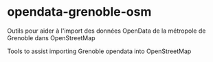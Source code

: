 # opendata-grenoble-osm

Outils pour aider à l'import des données OpenData de la métropole de Grenoble dans OpenStreetMap

Tools to assist importing Grenoble opendata into OpenStreetMap
